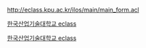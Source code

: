<http://eclass.kpu.ac.kr/ilos/main/main_form.acl>

[한국산업기술대학교 eclass](http://eclass.kpu.ac.kr/ilos/main/main_form.acl)

[한국산업기술대학교 eclass](http://eclass.kpu.ac.kr/ilos/main/main_form.acl,"모교")
